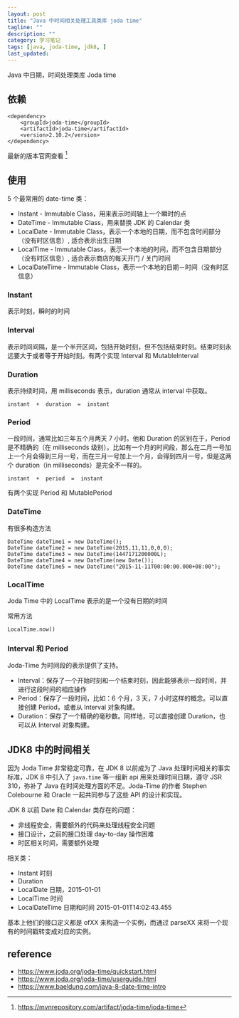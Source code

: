 ```yaml
---
layout: post
title: "Java 中时间相关处理工具类库 joda time"
tagline: ""
description: ""
category: 学习笔记
tags: [java, joda-time, jdk8, ]
last_updated:
---
```


Java 中日期，时间处理类库 Joda time

## 依赖

    <dependency>
        <groupId>joda-time</groupId>
        <artifactId>joda-time</artifactId>
        <version>2.10.2</version>
    </dependency>

最新的版本官网查看 [^version]

[^version]: https://mvnrepository.com/artifact/joda-time/joda-time

## 使用

5 个最常用的 date-time 类：

- Instant - Immutable Class，用来表示时间轴上一个瞬时的点
- DateTime - Immutable Class，用来替换 JDK 的 Calendar 类
- LocalDate - Immutable Class，表示一个本地的日期，而不包含时间部分（没有时区信息）, 适合表示出生日期
- LocalTime - Immutable Class，表示一个本地的时间，而不包含日期部分（没有时区信息）, 适合表示商店的每天开门 / 关门时间
- LocalDateTime - Immutable Class，表示一个本地的日期－时间（没有时区信息）

### Instant
表示时刻，瞬时的时间

### Interval
表示时间间隔，是一个半开区间，包括开始时刻，但不包括结束时刻。结束时刻永远要大于或者等于开始时刻。有两个实现 Interval 和 MutableInterval

### Duration
表示持续时间，用 milliseconds 表示，duration 通常从 interval 中获取。

    instant  +  duration  =  instant

### Period
一段时间，通常比如三年五个月两天 7 小时。他和 Duration 的区别在于，Period 是不精确的（在 milliseconds 级别）。比如有一个月的时间段，那么在二月一号加上一个月会得到三月一号，而在三月一号加上一个月，会得到四月一号，但是这两个 duration（in milliseconds）是完全不一样的。

    instant  +  period  =  instant

有两个实现 Period 和 MutablePeriod

### DateTime
有很多构造方法

    DateTime dateTime1 = new DateTime();
    DateTime dateTime2 = new DateTime(2015,11,11,0,0,0);
    DateTime dateTime3 = new DateTime(1447171200000L);
    DateTime dateTime4 = new DateTime(new Date());
    DateTime dateTime5 = new DateTime("2015-11-11T00:00:00.000+08:00");

### LocalTime
Joda Time 中的 LocalTime 表示的是一个没有日期的时间

常用方法

    LocalTime.now()


### Interval 和 Period
Joda-Time 为时间段的表示提供了支持。

- Interval：保存了一个开始时刻和一个结束时刻，因此能够表示一段时间，并进行这段时间的相应操作
- Period：保存了一段时间，比如：6 个月，3 天，7 小时这样的概念。可以直接创建 Period，或者从 Interval 对象构建。
- Duration：保存了一个精确的毫秒数。同样地，可以直接创建 Duration，也可以从 Interval 对象构建。


## JDK8 中的时间相关
因为 Joda Time 非常稳定可靠，在 JDK 8 以前成为了 Java 处理时间相关的事实标准，JDK 8 中引入了 `java.time` 等一组新 api 用来处理时间日期，遵守 JSR 310，弥补了 Java 在时间处理方面的不足。Joda-Time 的作者 Stephen Colebourne 和 Oracle 一起共同参与了这些 API 的设计和实现。

JDK 8 以前 Date 和 Calendar 类存在的问题：

- 非线程安全，需要额外的代码来处理线程安全问题
- 接口设计，之前的接口处理 day-to-day 操作困难
- 时区相关时间，需要额外处理

相关类：

- Instant 时刻
- Duration
- LocalDate 日期，2015-01-01
- LocalTime 时间
- LocalDateTime 日期和时间 2015-01-01T14:02:43.455

基本上他们的接口定义都是 ofXX 来构造一个实例，而通过 parseXX 来将一个现有的时间戳转变成对应的实例。

## reference

- <https://www.joda.org/joda-time/quickstart.html>
- <https://www.joda.org/joda-time/userguide.html>
- <https://www.baeldung.com/java-8-date-time-intro>
